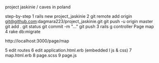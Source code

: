 project jaskinie / caves in poland

step-by-step
1 rails new project_jaskinie
2 
git remote add origin git@github.com:dagmara223/project_jaskinie.git
git push -u origin master
git add .
git status
git commit -m "..."
git push
3 rails g controller Page map
4 rake db:migrate

http://localhost:3000/page/map

5 edit routes
6 edit application.html.erb (embedded l js & css)
7 map.html.erb
8 page.scss
9 page.js


